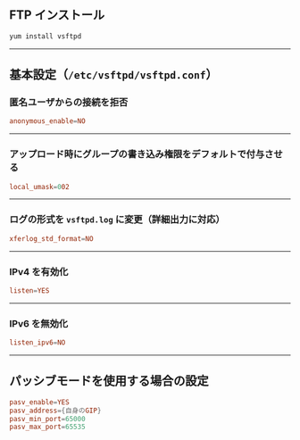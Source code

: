 ## FTP インストール

```bash
yum install vsftpd
```

---

## 基本設定（`/etc/vsftpd/vsftpd.conf`）

### 匿名ユーザからの接続を拒否

```conf
anonymous_enable=NO
```

---

### アップロード時にグループの書き込み権限をデフォルトで付与させる

```conf
local_umask=002
```

---

### ログの形式を `vsftpd.log` に変更（詳細出力に対応）

```conf
xferlog_std_format=NO
```

---

### IPv4 を有効化

```conf
listen=YES
```

---

### IPv6 を無効化

```conf
listen_ipv6=NO
```

---

## パッシブモードを使用する場合の設定

```conf
pasv_enable=YES
pasv_address={自身のGIP}
pasv_min_port=65000
pasv_max_port=65535
```
